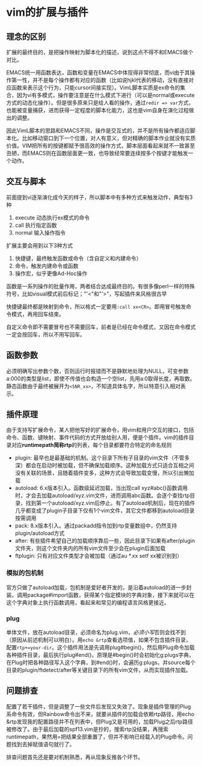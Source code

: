 # vim的扩展与插件

## 理念的区别

扩展的最终目的，是把操作映射为脚本化的描述，说到这点不得不和EMACS做个对比。

EMACS统一用函数表达，函数和变量在EMACS中体现得非常彻底，而vi由于其操作第一性，并不是每个操作都有对应的函数（比如说hjkl代表的移动，没有直接对应函数来表示这个行为，只能cursor间接实现）。VimL脚本实质是ex命令的集合，因为vi有多模式，操作要注意是在什么模式下进行（可以是normal或execute方式的动态化操作）。但是很多原来只是给人看的操作，通过`redir => var`方式，也能被变量捕获，进而获得一定程度的脚本化能力，这也是vim自身在演化过程做出的调整。

因此VimL脚本的思路和EMACS不同，操作是交互式的，并不是所有操作都适应脚本化。比如移动窗口到下一个位置，对人有意义，但对精确的脚本作业就没有实质价值。VIM把所有的按键都赋予很高效的操作方式，脚本层面看起来就不一致甚至丑陋，而EMACS则在函数层面更一致，也导致经常要连续按多个按键才能触发一个动作。

## 交互与脚本

前面提到vi逐渐演化成今天的样子，所以脚本中有多种方式来触发动作，典型有3种

1. execute 动态执行ex模式的命令
2. call 执行指定函数
3. normal 输入操作指令

扩展主要会用到以下3种方式

1. 快捷键，最终触发函数或命令（含自定义和内建命令）
2. 命令，触发内建命令或函数
3. 操作宏，似乎更像Ad-Hoc操作

函数是一系列操作的批量作用，两者结合达成最终目的。有很多像perl一样的特殊符号，比如visual模式前后标记；"'<"和"'>"，写起插件来风格很古早

快捷键最终都是映射到命令，所以格式一定要用`:call xx<CR>`。即用冒号触发命令模式，再用回车结束。

自定义命令即不需要冒号也不需要回车，前者是已经在命令模式，又因在命令模式一定会按回车，所以不用写回车。

## 函数参数

必须明确写出参数个数，否则运行时报错而不是静默地处理为NULL，可变参数a:000的类型是list，即使不传值也会构造一个空list，先用a:0取得长度，再取数。静态函数由于最终被展开为`<SNR_xx>`，不知道具体名字，所以特意引入<SID>相对表示。

## 插件原理

由于支持写扩展命令，某人把他写好的扩展命令，用vim和用户交互的接口，包括命令、函数、<plug>键映射、事件代码的方式开放给别人用，便是个插件。vim的插件目录对应**runtimepath简称rtp**的列表，每个目录都要符合特定的命名规则

* plugin: 最早也是最基础的机制。这个目录下所有子目录的vim文件（不管多深）都会在启动时被加载，但不确保加载顺序。这种加载方式只适合互相之间没有关联的场景，且随着插件变多，这种方式会导致加载变慢，所以引出懒加载
* autoload: 6.x版本引入。函数级延迟加载，当出现call xyz#abc()函数调用时，才会去加载autoload/xyz.vim文件，进而调用abc函数。会逐个查找rtp目录，找到第一个autoload/xyz.vim后停止。有了autoload机制后，现在的插件几乎都变成了plugin子目录下仅有1个vim文件，其它文件都移到autoload目录按需调用
* pack: 8.x版本引入。通过packadd指令加到rtp变量数组中，仍然支持plugin/autoload方式
* after: 有些插件希望自己的加载顺序靠后一些，因此目录下如果有after/plugin文件夹，则这个文件夹内的所有vim文件至少会在plugin后面加载
* ftplugin: 只有对应文件类型才会被加载（通过au *.xx setf xx被识别到）

### 模拟的包机制

官方只做了autoload加载，包机制是爱好者开发的，是沿着autoload的进一步封装。调用package#import函数，获得某个指定模块的字典对象，接下来就可以在这个字典对象上执行函数调用，看起来和常见的编程语言风格更接近。

### plug

单体文件，放在autoload目录，必须命名为plug.vim，*必须小写*否则会找不到（原因从前述机制可以明白）。用`echo &rtp`查看选项值，如果不包含插件目录，配置`rtp+=your-dir`。这个插件用法是先调用plug#begin()，然后用Plug命令加载各种插件目录，最后执行plug#end()。原理是#begin()时会初始化g:plugs字典，在Plug时把各种路径写入这个字典，到#end()时，会遍历g:plugs，并source每个目录的plugin/ftdetect/after等关键目录下的所有vim文件，从而实现插件加载。

## 问题排查

配置了若干插件，但是调整了一些文件后发现又失效了。现象是插件管理的Plug系命令有效，但Rainbow命令出不来，就要从插件的加载会依赖rtp路径，用echo &rtp发现我的配置路径并不在列表中，但Plug又是可用的，加载Plug之后rtp路径被修改了。由于最后加载的spf13.vim是抄的，搜索rtp没结果，再搜索runtimepath，果然用=把结果全部重置了，但并不影响已经载入的Plug命令。问题找到去掉赋值语句就行了。

排查问题首先还是要对机制熟悉，再从现象反推各个环节。